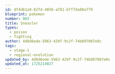 ```yaml
---
id: df4d61a9-82fd-4858-af81-bff7da80a779
blueprint: pokemon
number: 903
title: Sneasler
types:
  - poison
  - fighting
author: 4d8d6ede-5963-429f-9c2f-74b897007e0c
tags:
  - stage-1
  - regional-evolution
updated_by: 4d8d6ede-5963-429f-9c2f-74b897007e0c
updated_at: 1725214027
---
```

